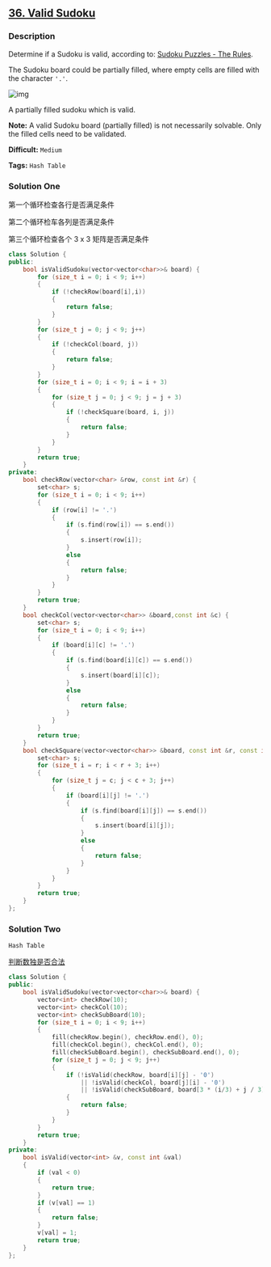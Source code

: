 ## [36. Valid Sudoku](https://leetcode.com/problems/valid-sudoku/#/description)

### Description

Determine if a Sudoku is valid, according to: [Sudoku Puzzles - The Rules](http://sudoku.com.au/TheRules.aspx).

The Sudoku board could be partially filled, where empty cells are filled with the character `'.'`.

![img](http://upload.wikimedia.org/wikipedia/commons/thumb/f/ff/Sudoku-by-L2G-20050714.svg/250px-Sudoku-by-L2G-20050714.svg.png)

A partially filled sudoku which is valid.

**Note:**
A valid Sudoku board (partially filled) is not necessarily solvable. Only the filled cells need to be validated.



**Difficult:** `Medium`

**Tags:** `Hash Table`



### Solution One

第一个循环检查各行是否满足条件

第二个循环检车各列是否满足条件

第三个循环检查各个 3 x 3 矩阵是否满足条件

```c++
class Solution {
public:
	bool isValidSudoku(vector<vector<char>>& board) {
		for (size_t i = 0; i < 9; i++)
		{
			if (!checkRow(board[i],i))
			{
				return false;
			}
		}
		for (size_t j = 0; j < 9; j++)
		{
			if (!checkCol(board, j))
			{
				return false;
			}
		}
		for (size_t i = 0; i < 9; i = i + 3)
		{
			for (size_t j = 0; j < 9; j = j + 3)
			{
				if (!checkSquare(board, i, j))
				{
					return false;
				}
			}
		}
		return true;
	}
private:
	bool checkRow(vector<char> &row, const int &r) {
		set<char> s;
		for (size_t i = 0; i < 9; i++)
		{
			if (row[i] != '.')
			{
				if (s.find(row[i]) == s.end())
				{
					s.insert(row[i]);
				}
				else
				{
					return false;
				}
			}
		}
		return true;
	}
	bool checkCol(vector<vector<char>> &board,const int &c) {
		set<char> s;
		for (size_t i = 0; i < 9; i++)
		{
			if (board[i][c] != '.')
			{
				if (s.find(board[i][c]) == s.end())
				{
					s.insert(board[i][c]);
				}
				else
				{
					return false;
				}
			}
		}
		return true;
	}
	bool checkSquare(vector<vector<char>> &board, const int &r, const int &c) {
		set<char> s;
		for (size_t i = r; i < r + 3; i++)
		{
			for (size_t j = c; j < c + 3; j++)
			{
				if (board[i][j] != '.')
				{
					if (s.find(board[i][j]) == s.end())
					{
						s.insert(board[i][j]);
					}
					else
					{
						return false;
					}
				}
			}
		}
		return true;
	}
};
```



### Solution Two

`Hash Table`

[判断数独是否合法](http://blog.csdn.net/witnessai1/article/details/49205847)

```c++
class Solution {
public:
	bool isValidSudoku(vector<vector<char>>& board) {
		vector<int> checkRow(10);
		vector<int> checkCol(10);
		vector<int> checkSubBoard(10);
		for (size_t i = 0; i < 9; i++)
		{
			fill(checkRow.begin(), checkRow.end(), 0);
			fill(checkCol.begin(), checkCol.end(), 0);
			fill(checkSubBoard.begin(), checkSubBoard.end(), 0);
			for (size_t j = 0; j < 9; j++)
			{
				if (!isValid(checkRow, board[i][j] - '0')
					|| !isValid(checkCol, board[j][i] - '0')
					|| !isValid(checkSubBoard, board[3 * (i/3) + j / 3][3 * (i%3) + j % 3] - '0'))
				{
					return false;
				}
			}
		}
		return true;
	}
private:
	bool isValid(vector<int> &v, const int &val)
	{
		if (val < 0)
		{
			return true;
		}
		if (v[val] == 1)
		{
			return false;
		}
		v[val] = 1;
		return true;
	}
};
```


